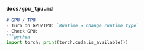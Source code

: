 
### `docs/gpu_tpu.md`
```markdown
# GPU / TPU
- Turn on GPU/TPU: `Runtime → Change runtime type`
- Check GPU:
```python
import torch; print(torch.cuda.is_available())
